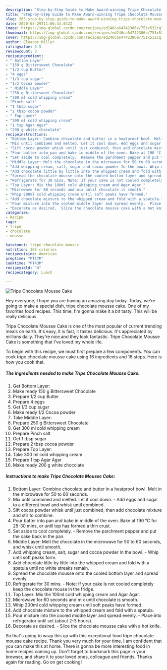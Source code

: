 ```yaml
---
description: "Step-by-Step Guide to Make Award-winning Tripe Chocolate Mousse Cake"
title: "Step-by-Step Guide to Make Award-winning Tripe Chocolate Mousse Cake"
slug: 265-step-by-step-guide-to-make-award-winning-tripe-chocolate-mousse-cake
date: 2020-05-29T11:06:34.042Z
image: https://img-global.cpcdn.com/recipes/ed246ca64742386e/751x532cq70/tripe-chocolate-mousse-cake-recipe-main-photo.jpg
thumbnail: https://img-global.cpcdn.com/recipes/ed246ca64742386e/751x532cq70/tripe-chocolate-mousse-cake-recipe-main-photo.jpg
cover: https://img-global.cpcdn.com/recipes/ed246ca64742386e/751x532cq70/tripe-chocolate-mousse-cake-recipe-main-photo.jpg
author: Eleanor Miller
ratingvalue: 3.5
reviewcount: 3
recipeingredient:
- " Bottom Layer"
- "150 g Bittersweet Chocolate"
- "1/2 cup Butter"
- "4 eggs"
- "1/3 cup sugar"
- "1/2 Cocoa powder"
- " Middle Layer"
- "250 g Bittersweet Chocolate"
- "300 ml cold whipping cream"
- "Pinch salt"
- "1 tbsp sugar"
- "2 tbsp cocoa powder"
- " Top Layer"
- "300 ml cold whipping cream"
- "1 tsp Agar Agar"
- "200 g white chocolate"
recipeinstructions:
- "Bottom Layer: Combine chocolate and butter in a heatproof bowl. Melt in the microwave for 50 to 60 seconds."
- "Mix until combined and melted. Let it cool down. Add eggs and sugar to a different bowl and whisk until combined."
- "Sift cocoa powder whisk until just combined, then add chocolate mixture and stir to combine."
- "Pour batter into pan and bake in middle of the oven. Bake at 190 °C for 25-30 mins, or until top has formed a thin crust."
- "Set aside to cool completely.  Remove the parchment pepper and put the cake back in the pan."
- "Middle Layer: Melt the chocolate in the microwave for 50 to 60 seconds, and whisk until smooth."
- "Add whipping cream, salt, sugar and cocoa powder In the bowl. Whip until soft peaks form."
- "Add chocolate little by little into the whipped cream and fold with a spatula until no white streaks remain."
- "Spread the chocolate mousse onto the cooled bottom layer and spread evenly."
- "Refrigerate for 30 mins. Note: If your cake is not cooled completely keep the chocolate mouse in the fridge."
- "Top Layer: Mix the 100ml cold whipping cream and Agar Agar."
- "Microwave for 60 seconds and mix until chocolate is smooth."
- "Whip 200ml cold whipping cream until soft peaks have formed."
- "Add chocolate mixture to the whipped cream and fold with a spatula."
- "Pour mixture into the cooled middle layer and spread evenly.  Place into refrigerator until set (about 2-3 hours)."
- "Decorate as desired.  Slice the chocolate mousse cake with a hot knife."
categories:
- Recipe
tags:
- tripe
- chocolate
- mousse

katakunci: tripe chocolate mousse 
nutrition: 165 calories
recipecuisine: American
preptime: "PT17M"
cooktime: "PT43M"
recipeyield: "4"
recipecategory: Lunch

---
```



![Tripe Chocolate Mousse Cake](https://img-global.cpcdn.com/recipes/ed246ca64742386e/751x532cq70/tripe-chocolate-mousse-cake-recipe-main-photo.jpg)

Hey everyone, I hope you are having an amazing day today. Today, we're going to make a special dish, tripe chocolate mousse cake. One of my favorites food recipes. This time, I'm gonna make it a bit tasty. This will be really delicious.

Tripe Chocolate Mousse Cake is one of the most popular of current trending meals on earth. It's easy, it is fast, it tastes delicious. It's appreciated by millions daily. They're nice and they look fantastic. Tripe Chocolate Mousse Cake is something that I've loved my whole life.




To begin with this recipe, we must first prepare a few components. You can cook tripe chocolate mousse cake using 16 ingredients and 16 steps. Here is how you cook that.

<!--inarticleads1-->

##### The ingredients needed to make Tripe Chocolate Mousse Cake:

1. Get  Bottom Layer:
1. Make ready 150 g Bittersweet Chocolate
1. Prepare 1/2 cup Butter
1. Prepare 4 eggs
1. Get 1/3 cup sugar
1. Make ready 1/2 Cocoa powder
1. Take  Middle Layer:
1. Prepare 250 g Bittersweet Chocolate
1. Get 300 ml cold whipping cream
1. Prepare Pinch salt
1. Get 1 tbsp sugar
1. Prepare 2 tbsp cocoa powder
1. Prepare  Top Layer:
1. Take 300 ml cold whipping cream
1. Prepare 1 tsp Agar Agar
1. Make ready 200 g white chocolate




<!--inarticleads2-->

##### Instructions to make Tripe Chocolate Mousse Cake:

1. Bottom Layer: Combine chocolate and butter in a heatproof bowl. Melt in the microwave for 50 to 60 seconds.
1. Mix until combined and melted. Let it cool down. - Add eggs and sugar to a different bowl and whisk until combined.
1. Sift cocoa powder whisk until just combined, then add chocolate mixture and stir to combine.
1. Pour batter into pan and bake in middle of the oven. Bake at 190 °C for 25-30 mins, or until top has formed a thin crust.
1. Set aside to cool completely.  - Remove the parchment pepper and put the cake back in the pan.
1. Middle Layer: Melt the chocolate in the microwave for 50 to 60 seconds, and whisk until smooth.
1. Add whipping cream, salt, sugar and cocoa powder In the bowl. - Whip until soft peaks form.
1. Add chocolate little by little into the whipped cream and fold with a spatula until no white streaks remain.
1. Spread the chocolate mousse onto the cooled bottom layer and spread evenly.
1. Refrigerate for 30 mins. - Note: If your cake is not cooled completely keep the chocolate mouse in the fridge.
1. Top Layer: Mix the 100ml cold whipping cream and Agar Agar.
1. Microwave for 60 seconds and mix until chocolate is smooth.
1. Whip 200ml cold whipping cream until soft peaks have formed.
1. Add chocolate mixture to the whipped cream and fold with a spatula.
1. Pour mixture into the cooled middle layer and spread evenly.  - Place into refrigerator until set (about 2-3 hours).
1. Decorate as desired.  - Slice the chocolate mousse cake with a hot knife.




So that's going to wrap this up with this exceptional food tripe chocolate mousse cake recipe. Thank you very much for your time. I am confident that you can make this at home. There is gonna be more interesting food in home recipes coming up. Don't forget to bookmark this page in your browser, and share it to your loved ones, colleague and friends. Thanks again for reading. Go on get cooking!
